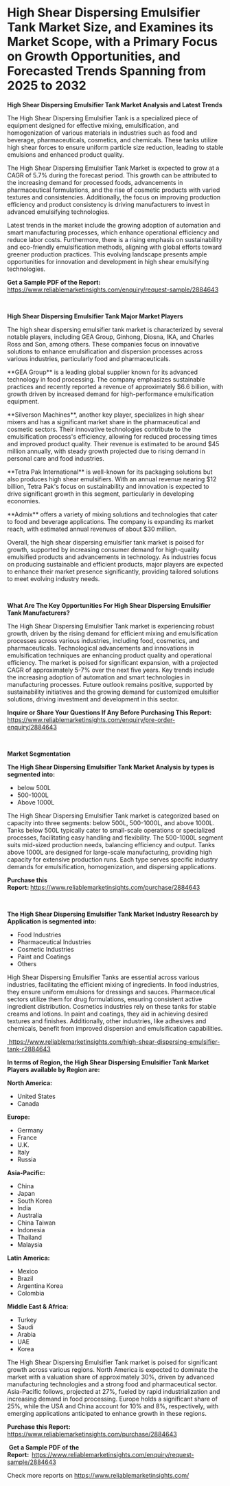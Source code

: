 <p><h1>High Shear Dispersing Emulsifier Tank Market Size, and Examines its Market Scope, with a Primary Focus on Growth Opportunities, and Forecasted Trends Spanning from 2025 to 2032</h1></p><p><strong>High Shear Dispersing Emulsifier Tank Market Analysis and Latest Trends</strong></p>
<p><p>The High Shear Dispersing Emulsifier Tank is a specialized piece of equipment designed for effective mixing, emulsification, and homogenization of various materials in industries such as food and beverage, pharmaceuticals, cosmetics, and chemicals. These tanks utilize high shear forces to ensure uniform particle size reduction, leading to stable emulsions and enhanced product quality. </p><p>The High Shear Dispersing Emulsifier Tank Market is expected to grow at a CAGR of 5.7% during the forecast period. This growth can be attributed to the increasing demand for processed foods, advancements in pharmaceutical formulations, and the rise of cosmetic products with varied textures and consistencies. Additionally, the focus on improving production efficiency and product consistency is driving manufacturers to invest in advanced emulsifying technologies. </p><p>Latest trends in the market include the growing adoption of automation and smart manufacturing processes, which enhance operational efficiency and reduce labor costs. Furthermore, there is a rising emphasis on sustainability and eco-friendly emulsification methods, aligning with global efforts toward greener production practices. This evolving landscape presents ample opportunities for innovation and development in high shear emulsifying technologies.</p></p>
<p><strong>Get a Sample PDF of the Report:&nbsp;</strong> <a href="https://www.reliablemarketinsights.com/enquiry/request-sample/2884643?utm_campaign=3024&utm_medium=2&utm_source=Github&utm_content=ia&utm_term=13032025&utm_id=high-shear-dispersing-emulsifier-tank">https://www.reliablemarketinsights.com/enquiry/request-sample/2884643</a></p>
<p>&nbsp;</p>
<p><strong>High Shear Dispersing Emulsifier Tank Major Market Players</strong></p>
<p><p>The high shear dispersing emulsifier tank market is characterized by several notable players, including GEA Group, Ginhong, Diosna, IKA, and Charles Ross and Son, among others. These companies focus on innovative solutions to enhance emulsification and dispersion processes across various industries, particularly food and pharmaceuticals.</p><p>**GEA Group** is a leading global supplier known for its advanced technology in food processing. The company emphasizes sustainable practices and recently reported a revenue of approximately $6.6 billion, with growth driven by increased demand for high-performance emulsification equipment.</p><p>**Silverson Machines**, another key player, specializes in high shear mixers and has a significant market share in the pharmaceutical and cosmetic sectors. Their innovative technologies contribute to the emulsification process's efficiency, allowing for reduced processing times and improved product quality. Their revenue is estimated to be around $45 million annually, with steady growth projected due to rising demand in personal care and food industries.</p><p>**Tetra Pak International** is well-known for its packaging solutions but also produces high shear emulsifiers. With an annual revenue nearing $12 billion, Tetra Pak's focus on sustainability and innovation is expected to drive significant growth in this segment, particularly in developing economies.</p><p>**Admix** offers a variety of mixing solutions and technologies that cater to food and beverage applications. The company is expanding its market reach, with estimated annual revenues of about $30 million.</p><p>Overall, the high shear dispersing emulsifier tank market is poised for growth, supported by increasing consumer demand for high-quality emulsified products and advancements in technology. As industries focus on producing sustainable and efficient products, major players are expected to enhance their market presence significantly, providing tailored solutions to meet evolving industry needs.</p></p>
<p>&nbsp;</p>
<p><strong>What Are The Key Opportunities For High Shear Dispersing Emulsifier Tank Manufacturers?</strong></p>
<p><p>The High Shear Dispersing Emulsifier Tank market is experiencing robust growth, driven by the rising demand for efficient mixing and emulsification processes across various industries, including food, cosmetics, and pharmaceuticals. Technological advancements and innovations in emulsification techniques are enhancing product quality and operational efficiency. The market is poised for significant expansion, with a projected CAGR of approximately 5-7% over the next five years. Key trends include the increasing adoption of automation and smart technologies in manufacturing processes. Future outlook remains positive, supported by sustainability initiatives and the growing demand for customized emulsifier solutions, driving investment and development in this sector.</p></p>
<p><strong>Inquire or Share Your Questions If Any Before Purchasing This Report:</strong> <a href="https://www.reliablemarketinsights.com/enquiry/pre-order-enquiry/2884643?utm_campaign=3024&utm_medium=2&utm_source=Github&utm_content=ia&utm_term=13032025&utm_id=high-shear-dispersing-emulsifier-tank">https://www.reliablemarketinsights.com/enquiry/pre-order-enquiry/2884643</a></p>
<p>&nbsp;</p>
<p><strong>Market Segmentation</strong></p>
<p><strong>The High Shear Dispersing Emulsifier Tank Market Analysis by types is segmented into:</strong></p>
<p><ul><li>below 500L</li><li>500-1000L</li><li>Above 1000L</li></ul></p>
<p><p>The High Shear Dispersing Emulsifier Tank market is categorized based on capacity into three segments: below 500L, 500-1000L, and above 1000L. Tanks below 500L typically cater to small-scale operations or specialized processes, facilitating easy handling and flexibility. The 500-1000L segment suits mid-sized production needs, balancing efficiency and output. Tanks above 1000L are designed for large-scale manufacturing, providing high capacity for extensive production runs. Each type serves specific industry demands for emulsification, homogenization, and dispersing applications.</p></p>
<p><strong>Purchase this Report:&nbsp;</strong><a href="https://www.reliablemarketinsights.com/purchase/2884643?utm_campaign=3024&utm_medium=2&utm_source=Github&utm_content=ia&utm_term=13032025&utm_id=high-shear-dispersing-emulsifier-tank">https://www.reliablemarketinsights.com/purchase/2884643</a></p>
<p>&nbsp;</p>
<p><strong>The High Shear Dispersing Emulsifier Tank Market Industry Research by Application is segmented into:</strong></p>
<p><ul><li>Food Industries</li><li>Pharmaceutical Industries</li><li>Cosmetic Industries</li><li>Paint and Coatings</li><li>Others</li></ul></p>
<p><p>High Shear Dispersing Emulsifier Tanks are essential across various industries, facilitating the efficient mixing of ingredients. In food industries, they ensure uniform emulsions for dressings and sauces. Pharmaceutical sectors utilize them for drug formulations, ensuring consistent active ingredient distribution. Cosmetics industries rely on these tanks for stable creams and lotions. In paint and coatings, they aid in achieving desired textures and finishes. Additionally, other industries, like adhesives and chemicals, benefit from improved dispersion and emulsification capabilities.</p></p>
<p><a href="https://www.reliablemarketinsights.com/high-shear-dispersing-emulsifier-tank-r2884643?utm_campaign=3024&utm_medium=2&utm_source=Github&utm_content=ia&utm_term=13032025&utm_id=high-shear-dispersing-emulsifier-tank">&nbsp;https://www.reliablemarketinsights.com/high-shear-dispersing-emulsifier-tank-r2884643</a></p>
<p><strong>In terms of Region, the High Shear Dispersing Emulsifier Tank Market Players available by Region are:</strong></p>
<p>
    <p> <strong> North America: </strong>
        <ul>
            <li>United States</li>
            <li>Canada</li>
        </ul>
        </p> 
    <p> <strong> Europe: </strong>
        <ul>
            <li>Germany</li>
            <li>France</li>
            <li>U.K.</li>
            <li>Italy</li>
            <li>Russia</li>
        </ul>
        </p> 
    <p> <strong> Asia-Pacific: </strong>
        <ul>
            <li>China</li>
            <li>Japan</li>
            <li>South Korea</li>
            <li>India</li>
            <li>Australia</li>
            <li>China Taiwan</li>
            <li>Indonesia</li>
            <li>Thailand</li>
            <li>Malaysia</li>
        </ul>
        </p> 
    <p> <strong> Latin America: </strong>
        <ul>
            <li>Mexico</li>
            <li>Brazil</li>
            <li>Argentina Korea</li>
            <li>Colombia</li>
        </ul>
        </p> 
    <p> <strong> Middle East & Africa: </strong>
        <ul>
            <li>Turkey</li>
            <li>Saudi</li>
            <li>Arabia</li>
            <li>UAE</li>
            <li>Korea</li>
        </ul>
    </p>
    </p>
<p><p>The High Shear Dispersing Emulsifier Tank market is poised for significant growth across various regions. North America is expected to dominate the market with a valuation share of approximately 30%, driven by advanced manufacturing technologies and a strong food and pharmaceutical sector. Asia-Pacific follows, projected at 27%, fueled by rapid industrialization and increasing demand in food processing. Europe holds a significant share of 25%, while the USA and China account for 10% and 8%, respectively, with emerging applications anticipated to enhance growth in these regions.</p></p>
<p><strong>Purchase this Report: </strong><a href="https://www.reliablemarketinsights.com/purchase/2884643?utm_campaign=3024&utm_medium=2&utm_source=Github&utm_content=ia&utm_term=13032025&utm_id=high-shear-dispersing-emulsifier-tank">https://www.reliablemarketinsights.com/purchase/2884643</a></p>
<p>&nbsp;<strong>Get a Sample PDF of the Report:&nbsp;&nbsp;</strong><a href="https://www.reliablemarketinsights.com/enquiry/request-sample/2884643?utm_campaign=3024&utm_medium=2&utm_source=Github&utm_content=ia&utm_term=13032025&utm_id=high-shear-dispersing-emulsifier-tank">https://www.reliablemarketinsights.com/enquiry/request-sample/2884643</a></p>
<p><strong></strong></p>
<p>Check more reports on <a href="https://www.reliablemarketinsights.com/?utm_campaign=3024&utm_medium=2&utm_source=Github&utm_content=ia&utm_term=13032025&utm_id=high-shear-dispersing-emulsifier-tank">https://www.reliablemarketinsights.com/</a></p>